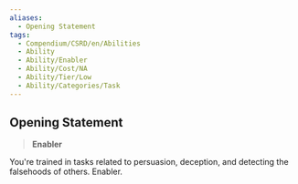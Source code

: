 ```yaml
---
aliases:
  - Opening Statement
tags:
  - Compendium/CSRD/en/Abilities
  - Ability
  - Ability/Enabler
  - Ability/Cost/NA
  - Ability/Tier/Low
  - Ability/Categories/Task
---
```

  
    
## Opening Statement    
>**Enabler**  
    
You're trained in tasks related to persuasion, deception, and detecting the falsehoods of others. Enabler.